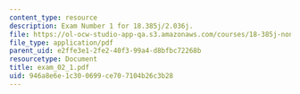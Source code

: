 ```yaml
---
content_type: resource
description: Exam Number 1 for 18.385j/2.036j.
file: https://ol-ocw-studio-app-qa.s3.amazonaws.com/courses/18-385j-nonlinear-dynamics-and-chaos-fall-2004/946a8e6e1c300699ce707104b26c3b28_exam_02_1.pdf
file_type: application/pdf
parent_uid: e2ffe3e1-2fe2-40f3-99a4-d8bfbc72268b
resourcetype: Document
title: exam_02_1.pdf
uid: 946a8e6e-1c30-0699-ce70-7104b26c3b28
---
```

